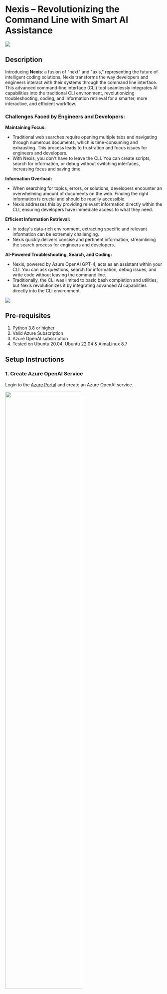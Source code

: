 # Nexis – Revolutionizing the Command Line with Smart AI Assistance

<img src="https://github.com/vinil-v/nexis/blob/main/images/nexis_updated_logo.png" >

## Description
Introducing **Nexis**: a fusion of "next" and "axis," representing the future of intelligent coding solutions. Nexis transforms the way developers and engineers interact with their systems through the command line interface. This advanced command-line interface (CLI) tool seamlessly integrates AI capabilities into the traditional CLI environment, revolutionizing troubleshooting, coding, and information retrieval for a smarter, more interactive, and efficient workflow.

### Challenges Faced by Engineers and Developers:

**Maintaining Focus:**
- Traditional web searches require opening multiple tabs and navigating through numerous documents, which is time-consuming and exhausting. This process leads to frustration and focus issues for engineers and developers.
- With Nexis, you don't have to leave the CLI. You can create scripts, search for information, or debug without switching interfaces, increasing focus and saving time.

**Information Overload:**
- When searching for topics, errors, or solutions, developers encounter an overwhelming amount of documents on the web. Finding the right information is crucial and should be readily accessible.
- Nexis addresses this by providing relevant information directly within the CLI, ensuring developers have immediate access to what they need.

**Efficient Information Retrieval:**
- In today's data-rich environment, extracting specific and relevant information can be extremely challenging.
- Nexis quickly delivers concise and pertinent information, streamlining the search process for engineers and developers.

**AI-Powered Troubleshooting, Search, and Coding:**
- Nexis, powered by Azure OpenAI GPT-4, acts as an assistant within your CLI. You can ask questions, search for information, debug issues, and write code without leaving the command line.
- Traditionally, the CLI was limited to basic bash completion and utilities, but Nexis revolutionizes it by integrating advanced AI capabilities directly into the CLI environment.

<img src="https://github.com/vinil-v/nexis/blob/main/images/nexis_demo.gif" >

## Pre-requisites
1. Python 3.8 or higher
2. Valid Azure Subscription
3. Azure OpenAI subscription
4. Tested on Ubuntu 20.04, Ubuntu 22.04 & AlmaLinux 8.7

## Setup Instructions

### 1. Create Azure OpenAI Service
Login to the [Azure Portal](https://portal.azure.com/) and create an Azure OpenAI service. 

<img src="https://github.com/vinil-v/nexis/blob/main/images/AzureOpenAIService.png" width="70%" height="70%">

Obtain the Keys and Endpoint from the resource management section. This information is needed to build Nexis.

<img src="https://github.com/vinil-v/nexis/blob/main/images/enpoints_api.png" width="50%" height="50%">

### 2. Configure `openai_config.json`
Create an `openai_config.json` file in your home directory with the obtained information:
```json
{
    "api_base": "https://nexisproject.openai.azure.com/",
    "api_version": "2023-03-15-preview",
    "api_key": "your-api-key",
    "deployment_name": "gpt-4"
}
```

### 3. Deploy Base Model in Azure AI Studio
Login to [Azure AI Studio](https://ai.azure.com/) and deploy a Base model for Nexis:
- Go to the deployment option.
- Select Deploy model → Select model → Select gpt-4 and confirm.
- Update the deployment name in `openai_config.json` if necessary.

<img src="https://github.com/vinil-v/nexis/blob/main/images/model_deployment.png">


<img src="https://github.com/vinil-v/nexis/blob/main/images/model_deployment_final.png"  width="50%" height="50%">

### 4. Install Nexis
Clone the repository, change the directory, and set up Nexis:
```bash
git clone https://github.com/vinil-v/nexis.git
cd nexis/
sudo chmod +x setup_nexis.py
sudo ./setup_nexis.py
```
Note: In RHEL-based systems like AlmaLinux, ensure the shebang (`#!/usr/bin/env python3.8`) in both `nexis` and `setup_nexis.py` scripts points to Python 3.8. Additionally, run `pip3.8 install --user openai==0.28` if needed.

### 5. Run Nexis
Ensure the `openai_config.json` file is in the home directory. Run Nexis using the following command:
```bash
nexis
```

## Example Usage

### Help Command
```bash
vinil@vinilhackmachine2:~$ nexis -h
------------------------------------------------------------------------------------------------------------------------

WARNING: This response is generated by Nexis, a GPT-4 based model. Please verify the information provided and use it as a guideline. AI-generated responses may not always be fully accurate or complete.

------------------------------------------------------------------------------------------------------------------------

usage: nexis [-h] {ib,gpu,slurm,openpbs,mpi,scripts,logs,vmsku,error,others,linux,ai} query

Generate Nexis response using Azure OpenAI Service

positional arguments:
  {ib,gpu,slurm,openpbs,mpi,scripts,logs,vmsku,error,others,linux,ai}
                        Nexis response
  query                 The query to generate a response for

options:
  -h, --help            show this help message and exit
```

### Generate SLURM Job Script
```bash
vinil@vinilhackmachine2:~$ nexis slurm "create a job script for testing slurm job scheduling in 2 nodes"
------------------------------------------------------------------------------------------------------------------------

WARNING: This response is generated by Nexis, a GPT-4 based model. Please verify the information provided and use it as a guideline. AI-generated responses may not always be fully accurate or complete.

------------------------------------------------------------------------------------------------------------------------

Response:
Sure, here is a basic example of a Slurm job script that will run a job on 2 nodes. This script will execute a simple command, but you can replace it with your own code or script.

```bash
#!/bin/bash

#SBATCH --job-name=test_job      # Job name
#SBATCH --nodes=2               # Request two nodes
#SBATCH --ntasks-per-node=1     # Number of tasks per node
#SBATCH --time=00:05:00         # Expected run time (hh:mm:ss)
#SBATCH --output=test_job.out   # Name of the output file

module load slurm

# Print some information about the job to STDOUT
echo "Starting slurm job on $(hostname)"
echo "Running on $SLURM_NODELIST"

# Replace the following line with your own code
srun hostname
```

You can submit this job to Slurm with the `sbatch` command:

```bash
sbatch test_job.sh
```

This script will request two nodes, run a single task on each node, and limit the job's runtime to five minutes. It will print the hostname of the machine it's running on and the list of nodes allocated for the job. Finally, it will run the `hostname` command on each node using `srun`, which distributes the tasks among the allocated nodes.

```

### Generate Tensorflow MNIST Code

```bash
vinil@vinilhackmachine2:~$ nexis ai "create a mnist code using tensorflow"
------------------------------------------------------------------------------------------------------------------------

WARNING: This response is generated by Nexis, a GPT-4 based model. Please verify the information provided and use it as a guideline. AI-generated responses may not always be fully accurate or complete.

------------------------------------------------------------------------------------------------------------------------

Response:
Sure, here is a simple example of a code to create a MNIST classifier using TensorFlow. This example uses the tf.keras API, which is a high-level API to build and train models in TensorFlow.

```python
import tensorflow as tf
from tensorflow.keras.datasets import mnist

# Load MNIST dataset
(train_images, train_labels), (test_images, test_labels) = mnist.load_data()

# Normalize pixel values to be between 0 and 1
train_images, test_images = train_images / 255.0, test_images / 255.0

# Build the tf.keras.Sequential model by stacking layers
model = tf.keras.models.Sequential([
  tf.keras.layers.Flatten(input_shape=(28, 28)),
  tf.keras.layers.Dense(128, activation='relu'),
  tf.keras.layers.Dropout(0.2),
  tf.keras.layers.Dense(10)
])

# Choose an optimizer and loss function for training
loss_fn = tf.keras.losses.SparseCategoricalCrossentropy(from_logits=True)
model.compile(optimizer='adam', loss=loss_fn, metrics=['accuracy'])

# Train and evaluate the model
model.fit(train_images, train_labels, epochs=5)
model.evaluate(test_images,  test_labels, verbose=2)
```

This code will train a simple neural network on the MNIST dataset for 5 epochs. The model structure is quite simple, just a flatten layer to transform the 2D 28x28 pixel image to 1D 784 pixel, a dense layer with 128 neurons and 'relu' activation function, a dropout layer for regularization and a final dense layer with 10 neurons (as there are 10 classes in MNIST).

Please note that you may need to adjust the parameters like number of epochs, layers, neurons in the layer, etc. based on your specific use case to achieve the best performance.

### Check NVIDIA GPU Usage
```bash
vinil@vinilhackmachine2:~$ nexis gpu "how to check nvidia gpu usage via command line in linux"
------------------------------------------------------------------------------------------------------------------------

WARNING: This response is generated by Nexis, an GPT-4 based model. Please verify the information provided and use it as a guideline. AI-generated responses may not always be fully accurate or complete.

------------------------------------------------------------------------------------------------------------------------

Response:
You can check NVIDIA GPU usage via command line in Linux using the "nvidia-smi" command. This command provides information about the GPU utilization, memory usage, temperature, and more.

Here's the basic usage:

1. Open a terminal.
2. Type `nvidia-smi` and press Enter.

This will display a table with several columns including GPU name, memory usage, GPU utilization and more.

If you want to monitor your GPU usage in real-time, you can use the `watch` command in combination with `nvidia-smi`:

1. Open a terminal.
2. Type `watch -n 1 nvidia-smi` and press Enter.

This will refresh the `nvidia-smi` output every second, allowing you to monitor your GPU usage in real-time.

Remember, you need to have the NVIDIA drivers and the `nvidia-smi` tool installed on your system to use these commands.
```

Nexis simplifies troubleshooting, coding, and information retrieval by providing intelligent, AI-driven support directly through the command line. It is a valuable tool for HPC and AI engineers, streamlining their workflows and enhancing productivity.
 
